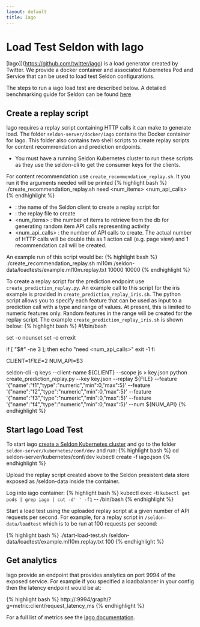 ```yaml
---
layout: default
title: Iago
---
```


# Load Test Seldon with Iago
[Iago])(https://github.com/twitter/iago) is a load generator created by Twitter. We provide a docker container and associated Kubernetes Pod and Service that can be used to load test Seldon configurations.

The steps to run a iago load test are described below. A detailed benchmarking guide for Seldon can be found [here](benchmark-guide.html)

## Create a replay script
Iago requires a replay script containing HTTP calls it can make to generate load. The folder ```seldon-server/docker/iago``` contains the Docker container for Iago. This folder also contains two shell scripts to create replay scripts for content recommendation and prediction endpoints.

 * You must have a running Seldon Kubernetes cluster to run these scripts as they use the seldon-cli to get the consumer keys for the clients.

For content recommendation use ```create_recommendation_replay.sh```. It you run it the arguments needed will be printed
{% highlight bash %}
./create_recommendation_replay.sh 
need <client name> <file> <num_items> <num_api_calls> 
{% endhighlight %}

 * <client name> : the name of the Seldon client to create a replay script for
 * <file> : the replay file to create
 * <num_items> : the number of items to retrieve from the db for generating random item API calls representing activity
 * <num_api_calls> : the number of API calls to create. The actual number of HTTP calls will be double this as 1 action call (e.g. page view) and 1 recommendation call will be created.

An example run of this script would be:
{% highlight bash %}
   ./create_recommendation_replay.sh ml10m /seldon-data/loadtests/example.ml10m.replay.txt  10000 10000 
{% endhighlight %}

To create a replay script for the prediction endpoint use ```create_prediction_replay.py```. An example call to this script for the iris example is provided in ```create_prediction_replay_iris.sh```. The python script allows you to specify each feature that can be used as input to a prediction call with a type and range of values. At present, this is limited to numeric features only. Random features in the range will be created for the replay script. The example ```create_prediction_replay_iris.sh``` is shown below:
{% highlight bash %}
#!/bin/bash

set -o nounset
set -o errexit

if [ "$#" -ne 3 ]; then
    echo "need <client name> <file> <num_api_calls>"
    exit -1
fi

CLIENT=$1
FILE=$2
NUM_API=$3

seldon-cli -q keys --client-name ${CLIENT} --scope js > key.json
python create_prediction_replay.py --key key.json --replay ${FILE}  --feature '{"name":"f1","type":"numeric","min":0,"max":5}' --feature '{"name":"f2","type":"numeric","min":0,"max":5}' --feature '{"name":"f3","type":"numeric","min":0,"max":5}' --feature '{"name":"f4","type":"numeric","min":0,"max":5}' --num ${NUM_API}
{% endhighlight %}


## Start Iago Load Test
To start iago [create a Seldon Kubernetes cluster](install.html) and go to the folder ```seldon-server/kubernetes/conf/dev``` and run:
{% highlight bash %}
   cd seldon-server/kubernetes/conf/dev
   kubectl create -f iago.json
{% endhighlight %}

Upload the replay script created above to the Seldon presistent data store exposed as /seldon-data inside the container. 

Log into iago container:
{% highlight bash %}
   kubectl exec -ti `kubectl get pods | grep iago | cut -d' ' -f1` -- /bin/bash
{% endhighlight %}

Start a load test using the uploaded replay script at a given number of API requests per second. For example, for a replay script in ```/seldon-data/loadtest``` which is to be run at 100 requests per second:

{% highlight bash %}
  ./start-load-test.sh /seldon-data/loadtest/example.ml10m.replay.txt 100
{% endhighlight %}

## Get analytics
Iago provide an endpoint that provides analytics on port 9994 of the exposed service. For example if you specified a loadbalancer in your config then the latency endpoint would be at:

{% highlight bash %}
http://<iago-ui-loadbalncer>:9994/graph/?g=metric:client/request_latency_ms
{% endhighlight %}


For a full list of metrics see the [Iago documentation](https://github.com/twitter/iago#metrics).
